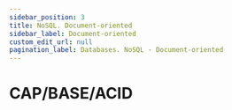 ```yaml
---
sidebar_position: 3
title: NoSQL. Document-oriented
sidebar_label: Document-oriented
custom_edit_url: null
pagination_label: Databases. NoSQL - Document-oriented
---
```


# CAP/BASE/ACID